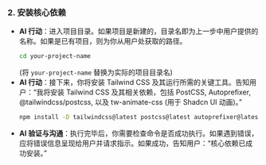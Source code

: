 ### 2. 安装核心依赖

*   **AI 行动**：进入项目目录。如果项目是新建的，目录名即为上一步中用户提供的名称。如果是已有项目，则为你从用户处获取的路径。
    ```bash
    cd your-project-name
    ```
    (将 `your-project-name` 替换为实际的项目目录名)
*   **AI 行动**：接下来，你将安装 Tailwind CSS 及其运行所需的关键工具。告知用户：“我将安装 Tailwind CSS 及其相关依赖，包括 PostCSS, Autoprefixer, @tailwindcss/postcss, 以及 tw-animate-css (用于 Shadcn UI 动画)。”
    ```bash
    npm install -D tailwindcss@latest postcss@latest autoprefixer@latest @tailwindcss/postcss tw-animate-css
    ```
*   **AI 验证与沟通**：执行完毕后，你需要检查命令是否成功执行。如果遇到错误，应将错误信息呈现给用户并请求指示。如果成功，告知用户：“核心依赖已成功安装。”
